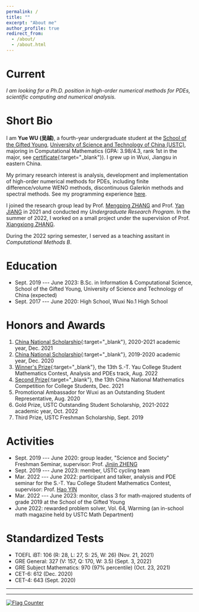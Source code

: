 ```yaml
---
permalink: /
title: ""
excerpt: "About me"
author_profile: true
redirect_from: 
  - /about/
  - /about.html
---
```


Current
===

*I am looking for a Ph.D. position in high-order numerical methods for PDEs, scientific computing and numerical analysis.*


Short Bio
===

I am **Yue WU (吴越)**, a fourth-year undergraduate student at the [School of the Gifted Young](http://en.scgy.ustc.edu.cn/), [University of Science and Technology of China (USTC)](http://en.ustc.edu.cn/), majoring in Computational Mathematics (GPA: 3.98/4.3, rank 1st in the major, see [certificate](../files/rank.pdf){:target="_blank"}). I grew up in Wuxi, Jiangsu in eastern China.

My primary research interest is analysis, development and implementation of high-order numerical methods for PDEs, including finite difference/volume WENO methods, discontinuous Galerkin methods and spectral methods. See my programming experience [here](/ms/).

I joined the research group lead by Prof. [Mengping ZHANG](https://dsxt.ustc.edu.cn/zj_ywjs.asp?zzid=860) and Prof. [Yan JIANG](http://staff.ustc.edu.cn/~jiangy/index.html) in 2021 and conducted my *Undergraduate Research Program*. In the summer of 2022, I worked on a small project under the supervision of Prof. [Xiangxiong ZHANG](https://www.math.purdue.edu/~zhan1966/index.html).

During the 2022 spring semester, I served as a teaching assitant in *Computational Methods B*.

Education
===

* Sept. 2019 --- June 2023: B.Sc. in Information & Computational Science, School of the Gifted Young, University of Science and Technology of China (expected)
* Sept. 2017 --- June 2020: High School, Wuxi No.1 High School

Honors and Awards
===

1. [China National Scholarship](../files/awards/2021-national-sch.jpg){:target="_blank"}, 2020-2021 academic year, Dec. 2021
2. [China National Scholarship](../files/awards/2020-national-sch.jpg){:target="_blank"}, 2019-2020 academic year, Dec. 2020
3. [Winner's Prize](../files/awards/Yau-contest.jpg){:target="_blank"}, the 13th S.-T. Yau College Student Mathematics Contest, Analysis and PDEs track, Aug. 2022
4. [Second Prize](../files/awards/CMC.jpg){:target="_blank"}, the 13th China National Mathematics Competition for College Students, Dec. 2021
5. Promotional Ambassador for Wuxi as an Outstanding Student Representative, Aug. 2020
6. Gold Prize, USTC Outstanding Student Scholarship, 2021-2022 academic year, Oct. 2022
7. Third Prize, USTC Freshman Scholarship, Sept. 2019


Activities
===

* Sept. 2019 --- June 2020: group leader, "Science and Society" Freshman Seminar, supervisor: Prof. [Jinjin ZHENG](http://staff.ustc.edu.cn/~jjzheng/)
* Sept. 2019 --- June 2023: member, USTC cycling team
* Mar. 2022 --- June 2022: participant and talker, analysis and PDE seminar for the S.-T. Yau College Student Mathematics Contest, supervisor: Prof. [Hao YIN](http://staff.ustc.edu.cn/~haoyin/)
* Mar. 2022 --- June 2023: monitor, class 3 for math-majored students of grade 2019 at the School of the Gifted Young
* June 2022: rewarded problem solver, Vol. 64, Warming (an in-school math magazine held by USTC Math Department)


Standardized Tests
===

* TOEFL iBT: 106 (R: 28, L: 27, S: 25, W: 26) (Nov. 21, 2021)
* GRE General: 327 (V: 157, Q: 170, W: 3.5) (Sept. 3, 2022)
* GRE Subject Mathematics: 970 (97% percentile) (Oct. 23, 2021)
* CET-6: 612 (Dec. 2020)
* CET-4: 643 (Sept. 2020)

---

<script>
document.write("Last modifid at: "+document.lastModified+"" )
</script>

---

<a href="https://info.flagcounter.com/21GO"><img src="https://s01.flagcounter.com/map/21GO/size_s/txt_000000/border_CCCCCC/pageviews_1/viewers_0/flags_0/" alt="Flag Counter" border="0"></a>
